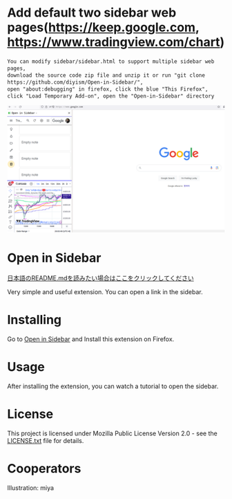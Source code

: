 # Add default two sidebar web pages(https://keep.google.com, https://www.tradingview.com/chart)

    You can modify sidebar/sidebar.html to support multiple sidebar web pages,
    download the source code zip file and unzip it or run "git clone https://github.com/diyism/Open-in-Sidebar/",
    open "about:debugging" in firefox, click the blue "This Firefox",
    click "Load Temporary Add-on", open the "Open-in-Sidebar" directory

![screenshot](screenshot.png)

 
# Open in Sidebar
[日本語のREADME.mdを読みたい場合はここをクリックしてください](README_ja.md)

Very simple and useful extension. You can open a link in the sidebar.

# Installing
Go to [Open in Sidebar](https://addons.mozilla.org/en-US/firefox/addon/open_in_sidebar/) and Install this extension on Firefox.

# Usage
After installing the extension, you can watch a tutorial to open the sidebar.

# License
This project is licensed under Mozilla Public License Version 2.0 - see the [LICENSE.txt](LICENSE.txt) file for details.

# Cooperators
Illustration: miya
